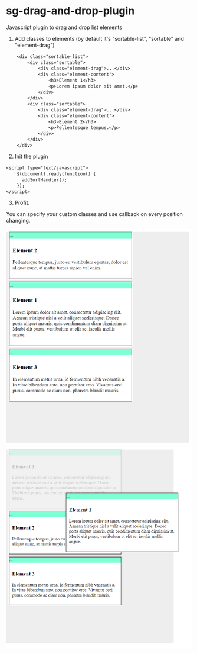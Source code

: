 # sg-drag-and-drop-plugin
Javascript plugin to drag and drop list elements

1. Add classes to elements (by default it's "sortable-list", "sortable" and "element-drag")
```
    <div class="sortable-list">
        <div class="sortable">
            <div class="element-drag">...</div>
            <div class="element-content">
                <h3>Element 1</h3>
                <p>Lorem ipsum dolor sit amet.</p>
            </div>
        </div>
        <div class="sortable">
            <div class="element-drag">...</div>
            <div class="element-content">
                <h3>Element 2</h3>
                <p>Pellentesque tempus.</p>
            </div>
        </div>
    </div>
```
2. Init the plugin
```
<script type="text/javascript">
    $(document).ready(function() {
      addSortHandler();
    });
</script>
```

3. Profit.

You can specify your custom classes and use callback on every position changing.

<img src="./readme/img/example_1.png">
<img src="./readme/img/example_2.png">
